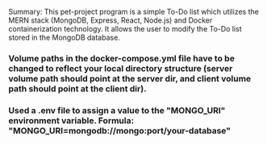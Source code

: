 Summary: This pet-project program is a simple To-Do list which utilizes the MERN stack (MongoDB, Express, React, Node.js) and Docker containerization technology. It allows the user to modify the To-Do list stored in the MongoDB database.

### Volume paths in the docker-compose.yml file have to be changed to reflect your local directory structure (server volume path should point at the server dir, and client volume path should point at the client dir).

### Used a .env file to assign a value to the "MONGO_URI" environment variable. Formula: "MONGO_URI=mongodb://mongo:port/your-database"


